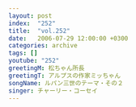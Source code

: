 ```yaml
---
layout: post
index:  "252"
title:  "vol.252"
date:   2006-07-29 12:00:00 +0300
categories: archive
tags: []
youtube: "252"
greetingM: 松ちゃん所長
greetingT: アルプスの作家ミッちゃん
songName: ルパン三世のテーマ・その２
singer: チャーリー・コーセイ
---
```

